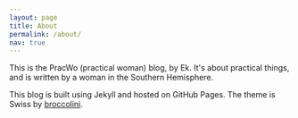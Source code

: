 ```yaml
---
layout: page
title: About
permalink: /about/
nav: true
---
```

This is the PracWo (practical woman) blog, by Ek. It's about practical things, and is written by a woman in the Southern Hemisphere.

This blog is built using Jekyll and hosted on GitHub Pages. The theme is Swiss by [broccolini](https://github.com/broccolini).